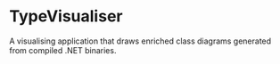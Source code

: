 TypeVisualiser
==============

A visualising application that draws enriched class diagrams generated from compiled .NET binaries.
